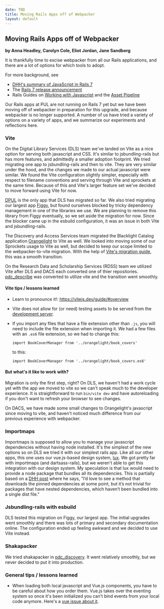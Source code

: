 ```yaml
---
date: TBD
title: Moving Rails Apps off of Webpacker
layout: default
---
```


## Moving Rails Apps off of Webpacker
**by Anna Headley, Carolyn Cole, Eliot Jordan, Jane Sandberg**

It is thankfully time to excise webpacker from all our Rails applications, and there are a lot of options for which tools to adopt.

For more background, see
* [DHH's summary of JavaScript in Rails 7](https://world.hey.com/dhh/rails-7-will-have-three-great-answers-to-javascript-in-2021-8d68191b)
* The [Rails 7 release announcement](https://rubyonrails.org/2021/12/15/Rails-7-fulfilling-a-vision)
* Rails Guides on [Working with Javascript](https://guides.rubyonrails.org/working_with_javascript_in_rails.html) and the [Asset Pipeline](https://guides.rubyonrails.org/asset_pipeline.html)

Our Rails apps at PUL are not running on Rails 7 yet but we have been moving off
of webpacker in preparation for this upgrade, and because webpacker is no longer
supported. A number of us have tried a variety of options on a variety of apps,
and we summarize our experiments and reflections here.

### Vite

On the Digital Library Services (DLS) team we've landed on Vite as a nice option
for serving both javascript and CSS. It's similar to jsbundling-rails but has
more features, and admittedly a smaller adoption footprint. We tried migrating one app to
jsbundling-rails and then to vite. They are very similar under the hood, and the
changes we made to our actual javascript were similar. We found the Vite
configuration slightly simpler, especially with respect to filename conventions
and serving through Vite and sprockets at the same time. Because of this
and Vite's larger feature set we've decided to move forward using Vite for now.

[DPUL](https://github.com/pulibrary/dpul/pull/1380) is the only app that DLS has migrated so far. We also tried migrating our largest app [Figgy](https://github.com/pulibrary/figgy), but found ourselves blocked by tricky dependency management in one of the libraries we use. We are planning to remove this library from Figgy eventually, so we set aside the migration for now. Since the blocker came up in the esbuild configuration, it was an issue in both Vite and jsbundling-rails.

The Discovery and Access Services team migrated the Blacklight Catalog application [Orangelight](https://github.com/pulibrary/orangelight/pull/3164) to Vite as well.
We looked into moving some of our Sprockets usage to Vite as well, but decided to keep our scope limited to the webpacker-to-vite migration.
With the help of [Vite's migration guide](https://vite-ruby.netlify.app/guide/migration.html#webpacker-%F0%9F%93%A6), this was a smooth transition.

On the Research Data and Scholarship Services (RDSS) team we utilized Vite after DLS and DACS each converted one of thier repositories. [pdc_describe](https://github.com/pulibrary/pdc_describe/pull/397/files) was converted to utilize vite and the transition went smoothly.

#### Vite tips / lessons learned

- Learn to pronounce it!: https://vitejs.dev/guide/#overview
- Vite does not allow for (or need) testing assets to be served from the [development server](https://github.com/pulibrary/pdc_describe/pull/403).
- If you import any files that have a file extension other than `.js`, you will need to include
the file extension when importing it.  We had a few files with an `.es6` file extension, so we
had to change this:

      import BookCoverManager from '../orangelight/book_covers'

    to this:

      import BookCoverManager from '../orangelight/book_covers.es6'

#### But what's it like to work with?

Migration is only the first step, right? On DLS, we haven't had a work cycle yet
with the app we moved to vite so we can't speak much to the developer
experience. It is straightforward to run `bin/vite dev` and have autoreloading
if you don't want to refresh your browser to see changes.

On DACS, we have made some small changes to Orangelight's javascript since moving to vite,
and haven't noticed much difference from our previous experience with webpacker.

### Importmaps

Importmaps is supposed to allow you to manage your javascript dependencies
without having node installed. It's the simplest of the new options so on DLS we
tried it with our simplest rails app. Like all our other apps, this one uses our
vue.js-based design system, [lux](https://github.com/pulibrary/lux). We got
pretty far with importmaps (and dartsass-rails), but we weren't able to get this
integration with our design system. My speculation is that lux would need to
provide a node package that bundles all its dependencies. This is partially
based on a [DHH
post](https://discuss.rubyonrails.org/t/rails-es6-based-replacement-for-webpacker/78656/7)
where he says, "I’d love to see a method that downloads the pinned dependencies
at some point, but it’s not trivial for packages that have nested dependencies,
which haven’t been bundled into a single dist file."

### Jsbundling-rails with esbuild

DLS tested this migration on Figgy, our largest app. The initial upgrades went smoothly and there was lots of primary and secondary documentation online. The configuration ended up feeling awkward and we decided to use Vite instead.

### Shakapacker

We tried shakapacker in [pdc_discovery](https://github.com/pulibrary/pdc_discovery/pull/307).  It went relatively smoothly, but we never decided to put it into production.

### General tips / lessons learned

- When loading both local javascript and Vue.js components, you have to be careful
  about how you order them. Vue.js takes over the eventing system so once it's
  been initialized you can't bind events from your local code anymore. Here's a
  [vue issue about it](https://github.com/vuejs/vue/issues/3587).
